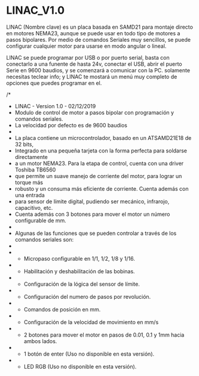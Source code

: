 # LINAC_V1.0
LINAC (Nombre clave) es un placa basada en SAMD21 para montaje directo en motores NEMA23, aunque se puede usar en todo tipo de motores a pasos bipolares. Por medio de comandos Seriales muy sencillos, se puede configurar cualquier motor para usarse en modo angular o lineal.

LINAC se puede programar por USB o por puerto serial, basta con conectarlo a una funente de hasta 24v, conectar el USB, abrir el puerto Serie en 9600 baudios, y se comenzará a comunicar con la PC. solamente necesitas teclear info; y LINAC te mostará un menú muy completo de opciones que puedes programar en el.


/*
 * LINAC - Version 1.0 - 02/12/2019
 * Modulo de control de motor a pasos bipolar con programación y comandos seriales.
 * La velocidad por defecto es de 9600 baudios
 *  
 * La placa contiene un microcontrolador, basado en un ATSAMD21E18 de 32 bits, 
 * Integrado en una pequeña tarjeta con la forma perfecta para soldarse directamente
 * a un motor NEMA23. Para la etapa de control, cuenta con una driver Toshiba TB6560
 * que permite un suave manejo de corriente del motor, para lograr un torque más
 * robusto y un consuma más eficiente de corriente. Cuenta además con una entrada
 * para sensor de límite digital, pudiendo ser mecánico, infrarojo, capacitivo, etc.
 * Cuenta además con 3 botones para mover el motor un número configurable de mm.
 *
 * Algunas de las funciones que se pueden controlar a través de los comandos seriales son:
 *
 * - Micropaso configurable en 1/1, 1/2, 1/8 y 1/16.
 * - Habilitación y deshabilitación de las bobinas.
 * - Configuración de la lógica del sensor de límite.
 * - Configuración del numero de pasos por revolución.
 * - Comandos de posición en mm.
 * - Configuración de la velocidad de movimiento en mm/s
 * - 2 botones para mover el motor en pasos de 0.01, 0.1 y 1mm hacia ambos lados.
 * - 1 botón de enter (Uso no disponible en esta versión).
 * - LED RGB (Uso no disponible en esta versión).
 


